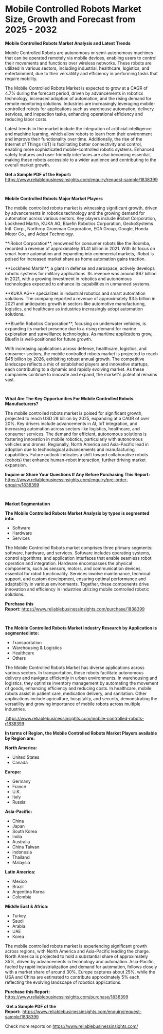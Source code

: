 <p><h1>Mobile Controlled Robots Market Size, Growth and Forecast from 2025 - 2032</h1></p><p><strong>Mobile Controlled Robots Market Analysis and Latest Trends</strong></p>
<p><p>Mobile Controlled Robots are autonomous or semi-autonomous machines that can be operated remotely via mobile devices, enabling users to control their movements and functions over wireless networks. These robots are utilized in various sectors, including industrial, healthcare, logistics, and entertainment, due to their versatility and efficiency in performing tasks that require mobility. </p><p>The Mobile Controlled Robots Market is expected to grow at a CAGR of 4.7% during the forecast period, driven by advancements in robotics technology, increased adoption of automation, and the rising demand for remote monitoring solutions. Industries are increasingly leveraging mobile-controlled robots for applications such as warehouse automation, delivery services, and inspection tasks, enhancing operational efficiency and reducing labor costs. </p><p>Latest trends in the market include the integration of artificial intelligence and machine learning, which allow robots to learn from their environment and improve their functionality over time. Additionally, the rise of the Internet of Things (IoT) is facilitating better connectivity and control, enabling more sophisticated mobile-controlled robotic systems. Enhanced safety features and user-friendly interfaces are also becoming essential, making these robots accessible to a wider audience and contributing to the overall market growth.</p></p>
<p><strong>Get a Sample PDF of the Report:&nbsp;</strong> <a href="https://www.reliablebusinessinsights.com/enquiry/request-sample/1838399?utm_campaign=3077&utm_medium=2&utm_source=Github&utm_content=ia&utm_term=11032025&utm_id=mobile-controlled-robots">https://www.reliablebusinessinsights.com/enquiry/request-sample/1838399</a></p>
<p>&nbsp;</p>
<p><strong>Mobile Controlled Robots Major Market Players</strong></p>
<p><p>The mobile controlled robots market is witnessing significant growth, driven by advancements in robotics technology and the growing demand for automation across various sectors. Key players include iRobot Corporation, Lockheed Martin, KUKA AG, Bluefin Robotics Corporation, GeckoSystems Intl. Corp., Northrop Grumman Corporation, ECA Group, Google, Honda Motor Co., and Adept Technology.</p><p>**iRobot Corporation**, renowned for consumer robots like the Roomba, recorded a revenue of approximately $1.41 billion in 2021. With its focus on smart home automation and expanding into commercial markets, iRobot is poised for increased market share as home automation gains traction.</p><p>**Lockheed Martin**, a giant in defense and aerospace, actively develops robotic systems for military applications. Its revenue was around $67 billion in 2021, with a growing investment in robotics and autonomous technologies expected to enhance its capabilities in unmanned systems.</p><p>**KUKA AG** specializes in industrial robotics and smart automation solutions. The company reported a revenue of approximately $3.5 billion in 2021 and anticipates growth in sectors like automotive manufacturing, logistics, and healthcare as industries increasingly adopt automation solutions.</p><p>**Bluefin Robotics Corporation**, focusing on underwater vehicles, is expanding its market presence due to a rising demand for marine exploration and surveillance technologies. As maritime applications grow, Bluefin is well-positioned for future growth.</p><p>With increasing applications across defense, healthcare, logistics, and consumer sectors, the mobile controlled robots market is projected to reach $45 billion by 2026, exhibiting robust annual growth. The competitive landscape reflects a mix of established players and innovative startups, each contributing to a dynamic and rapidly evolving market. As these companies continue to innovate and expand, the market's potential remains vast.</p></p>
<p>&nbsp;</p>
<p><strong>What Are The Key Opportunities For Mobile Controlled Robots Manufacturers?</strong></p>
<p><p>The mobile controlled robots market is poised for significant growth, projected to reach USD 28 billion by 2025, expanding at a CAGR of over 20%. Key drivers include advancements in AI, IoT integration, and increasing automation across sectors like logistics, healthcare, and consumer services. The demand for efficient, autonomous solutions is fostering innovation in mobile robotics, particularly with autonomous vehicles and drones. Regionally, North America and Asia-Pacific lead in adoption due to technological advancements and manufacturing capabilities. Future outlook indicates a shift toward collaborative robots (cobots) that enhance human-robot interaction, further driving market expansion.</p></p>
<p><strong>Inquire or Share Your Questions If Any Before Purchasing This Report:</strong> <a href="https://www.reliablebusinessinsights.com/enquiry/pre-order-enquiry/1838399?utm_campaign=3077&utm_medium=2&utm_source=Github&utm_content=ia&utm_term=11032025&utm_id=mobile-controlled-robots">https://www.reliablebusinessinsights.com/enquiry/pre-order-enquiry/1838399</a></p>
<p>&nbsp;</p>
<p><strong>Market Segmentation</strong></p>
<p><strong>The Mobile Controlled Robots Market Analysis by types is segmented into:</strong></p>
<p><ul><li>Software</li><li>Hardware</li><li>Services</li></ul></p>
<p><p>The Mobile Controlled Robots market comprises three primary segments: software, hardware, and services. Software includes operating systems, control algorithms, and application interfaces that enable seamless robot operation and integration. Hardware encompasses the physical components, such as sensors, motors, and communication devices, essential for robot functionality. Services involve maintenance, technical support, and custom development, ensuring optimal performance and adaptability in various environments. Together, these components drive innovation and efficiency in industries utilizing mobile controlled robotic solutions.</p></p>
<p><strong>Purchase this Report:&nbsp;</strong><a href="https://www.reliablebusinessinsights.com/purchase/1838399?utm_campaign=3077&utm_medium=2&utm_source=Github&utm_content=ia&utm_term=11032025&utm_id=mobile-controlled-robots">https://www.reliablebusinessinsights.com/purchase/1838399</a></p>
<p>&nbsp;</p>
<p><strong>The Mobile Controlled Robots Market Industry Research by Application is segmented into:</strong></p>
<p><ul><li>Transportation</li><li>Warehousing & Logistics</li><li>Healthcare</li><li>Others</li></ul></p>
<p><p>The Mobile Controlled Robots Market has diverse applications across various sectors. In transportation, these robots facilitate autonomous delivery and navigate efficiently in urban environments. In warehousing and logistics, they optimize inventory management by automating the movement of goods, enhancing efficiency and reducing costs. In healthcare, mobile robots assist in patient care, medication delivery, and sanitation. Other applications include agriculture, hospitality, and security, demonstrating the versatility and growing importance of mobile robots across multiple industries.</p></p>
<p><a href="https://www.reliablebusinessinsights.com/mobile-controlled-robots-r1838399?utm_campaign=3077&utm_medium=2&utm_source=Github&utm_content=ia&utm_term=11032025&utm_id=mobile-controlled-robots">&nbsp;https://www.reliablebusinessinsights.com/mobile-controlled-robots-r1838399</a></p>
<p><strong>In terms of Region, the Mobile Controlled Robots Market Players available by Region are:</strong></p>
<p>
    <p> <strong> North America: </strong>
        <ul>
            <li>United States</li>
            <li>Canada</li>
        </ul>
        </p> 
    <p> <strong> Europe: </strong>
        <ul>
            <li>Germany</li>
            <li>France</li>
            <li>U.K.</li>
            <li>Italy</li>
            <li>Russia</li>
        </ul>
        </p> 
    <p> <strong> Asia-Pacific: </strong>
        <ul>
            <li>China</li>
            <li>Japan</li>
            <li>South Korea</li>
            <li>India</li>
            <li>Australia</li>
            <li>China Taiwan</li>
            <li>Indonesia</li>
            <li>Thailand</li>
            <li>Malaysia</li>
        </ul>
        </p> 
    <p> <strong> Latin America: </strong>
        <ul>
            <li>Mexico</li>
            <li>Brazil</li>
            <li>Argentina Korea</li>
            <li>Colombia</li>
        </ul>
        </p> 
    <p> <strong> Middle East & Africa: </strong>
        <ul>
            <li>Turkey</li>
            <li>Saudi</li>
            <li>Arabia</li>
            <li>UAE</li>
            <li>Korea</li>
        </ul>
    </p>
    </p>
<p><p>The mobile controlled robots market is experiencing significant growth across regions, with North America and Asia-Pacific leading the charge. North America is projected to hold a substantial share of approximately 35%, driven by advancements in technology and automation. Asia-Pacific, fueled by rapid industrialization and demand for automation, follows closely with a market share of around 30%. Europe captures about 25%, while the USA and China are estimated to contribute approximately 5% each, reflecting the evolving landscape of robotics applications.</p></p>
<p><strong>Purchase this Report: </strong><a href="https://www.reliablebusinessinsights.com/purchase/1838399?utm_campaign=3077&utm_medium=2&utm_source=Github&utm_content=ia&utm_term=11032025&utm_id=mobile-controlled-robots">https://www.reliablebusinessinsights.com/purchase/1838399</a></p>
<p>&nbsp;<strong>Get a Sample PDF of the Report:&nbsp;&nbsp;</strong><a href="https://www.reliablebusinessinsights.com/enquiry/request-sample/1838399?utm_campaign=3077&utm_medium=2&utm_source=Github&utm_content=ia&utm_term=11032025&utm_id=mobile-controlled-robots">https://www.reliablebusinessinsights.com/enquiry/request-sample/1838399</a></p>
<p><strong></strong></p>
<p>Check more reports on <a href="https://www.reliablebusinessinsights.com/?utm_campaign=3077&utm_medium=2&utm_source=Github&utm_content=ia&utm_term=11032025&utm_id=mobile-controlled-robots">https://www.reliablebusinessinsights.com/</a></p>